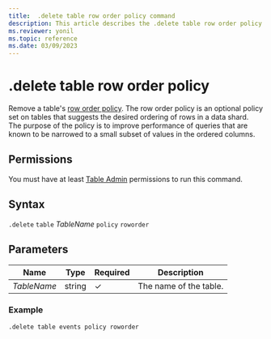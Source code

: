 ```yaml
---
title:  .delete table row order policy command
description: This article describes the .delete table row order policy command in Azure Data Explorer.
ms.reviewer: yonil
ms.topic: reference
ms.date: 03/09/2023
---
```

# .delete table row order policy

Remove a table's [row order policy](roworderpolicy.md). The row order policy is an optional policy set on tables that suggests the desired ordering of rows in a data shard. The purpose of the policy is to improve performance of queries that are known to be narrowed to a small subset of values in the ordered columns.

## Permissions

You must have at least [Table Admin](access-control/role-based-access-control.md) permissions to run this command.

## Syntax

`.delete` `table` *TableName* `policy` `roworder` 

## Parameters

|Name|Type|Required|Description|
|--|--|--|--|
|*TableName*|string|&check;|The name of the table.|

### Example

```kusto
.delete table events policy roworder 
```

